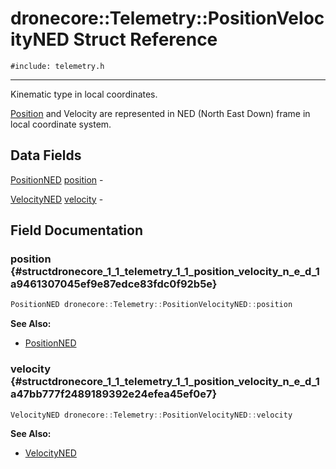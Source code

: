 # dronecore::Telemetry::PositionVelocityNED Struct Reference
`#include: telemetry.h`

----


Kinematic type in local coordinates. 


[Position](structdronecore_1_1_telemetry_1_1_position.md) and Velocity are represented in NED (North East Down) frame in local coordinate system. 


## Data Fields


[PositionNED](structdronecore_1_1_telemetry_1_1_position_n_e_d.md) [position](#structdronecore_1_1_telemetry_1_1_position_velocity_n_e_d_1a9461307045ef9e87edce83fdc0f92b5e)  -

[VelocityNED](structdronecore_1_1_telemetry_1_1_velocity_n_e_d.md) [velocity](#structdronecore_1_1_telemetry_1_1_position_velocity_n_e_d_1a47bb777f2489189392e24efea45ef0e7)  -


## Field Documentation


### position {#structdronecore_1_1_telemetry_1_1_position_velocity_n_e_d_1a9461307045ef9e87edce83fdc0f92b5e}

```cpp
PositionNED dronecore::Telemetry::PositionVelocityNED::position
```


**See Also:**
- [PositionNED](structdronecore_1_1_telemetry_1_1_position_n_e_d.md)


### velocity {#structdronecore_1_1_telemetry_1_1_position_velocity_n_e_d_1a47bb777f2489189392e24efea45ef0e7}

```cpp
VelocityNED dronecore::Telemetry::PositionVelocityNED::velocity
```


**See Also:**
- [VelocityNED](structdronecore_1_1_telemetry_1_1_velocity_n_e_d.md)


